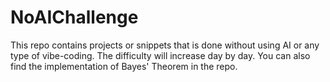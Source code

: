 # NoAIChallenge
This repo contains projects or snippets that is done without using AI or any type of vibe-coding.
The difficulty will increase day by day.
You can also find the implementation of Bayes' Theorem in the repo.
